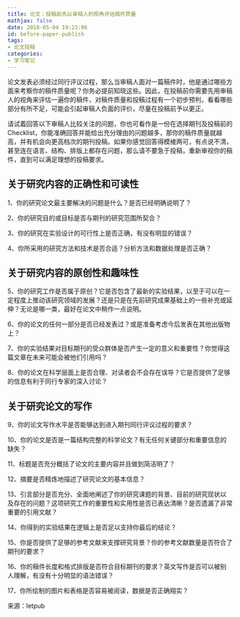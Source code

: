 ```yaml
---
title: 论文：投稿前先以审稿人的视角评估稿件质量
mathjax: false
date: 2018-05-04 19:23:06
id: before-paper-publish
tags:
- 论文投稿
categories:
- 学习笔记
---
```


论文发表必须经过同行评议过程，那么当审稿人面对一篇稿件时，他是通过哪些方面来考察你的稿件质量呢？你务必提前知晓这些。因此，在投稿前你需要先用审稿人的视角来评估一遍你的稿件，对稿件质量和投稿过程有一个初步预判，看看哪些部分有所不足，可能会引起审稿人负面的评价，尽量在投稿前予以更正。

<!---more--->

请试着回答以下审稿人比较关注的问题，你也可看作是一份在选择期刊及投稿前的Checklist，你能准确回答并能给出充分理由的问题越多，那你的稿件质量就越高，并有机会向更高档次的期刊投稿。如果你感觉回答得模棱两可，有点说不清，甚至连在语言、结构、排版上都存在问题，那么请不要急于投稿，重新审视你的稿件，直到可以满足理想的投稿要求。

## 关于研究内容的正确性和可读性

1、你的研究论文最主要解决的问题是什么？是否已经明确说明了？ 

2、你的研究目的或目标是否与期刊的研究范围所契合？ 

3、你的研究在实验设计的可行性上是否正确，有没有明显的错误？ 

4、你所采用的研究方法和技术是否合适？分析方法和数据处理是否正确？

## 关于研究内容的原创性和趣味性

5、你的研究工作是否属于原创？它是否包含了最新的实验结果，以至于可以在一定程度上推动该研究领域的发展？还是只是在先前研究成果基础上的一些补充或延伸？无论是哪一类，最好在论文中稍作一点说明。 

6、你的论文的任何一部分是否已经发表过？或是准备考虑今后发表在其他出版物上？ 

7、你的实验结果对目标期刊的受众群体是否产生一定的意义和重要性？你觉得这篇文章在未来可能会被他们引用吗？ 

8、你的论文在科学层面上是否合理、对读者会不会存在误导？它是否提供了足够的信息有利于同行专家的深入讨论？

## 关于研究论文的写作

9、你的论文写作水平是否能够达到进入期刊同行评议过程的要求？ 

10、你的论文是否是一篇结构完整的科学论文？有无任何关键部分和重要信息的缺失？ 

11、标题是否充分概括了论文的主要内容并且做到简洁明了？ 

12、摘要是否精炼地描述了研究论文的基本信息？ 

13、引言部分是否充分、全面地阐述了你的研究课题的背景、目前的研究现状以及存在的问题？这项研究工作的重要性和实用性是否已表达清晰？是否遗漏了非常重要的引用文献？ 

14、你得到的实验结果在逻辑上是否足以支持你最后的结论？ 

15、你是否提供了足够的参考文献来支撑研究背景？你的参考文献数量是否符合了期刊的要求？ 

16、你的稿件长度和格式排版是否符合目标期刊的要求？英文写作是否可以被别人理解，有没有十分明显的语法错误？ 

17、你所绘制的图片和表格是否容易被阅读，数据是否正确翔实？

来源：letpub